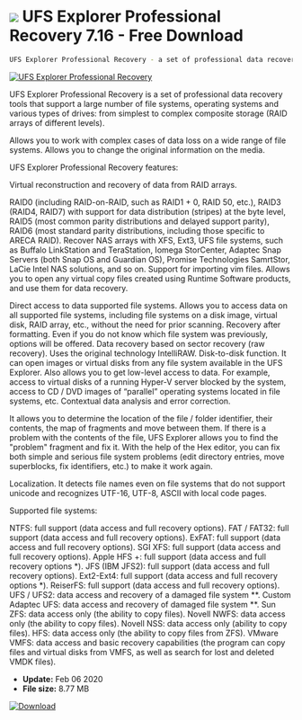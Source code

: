 # ![](https://cdn.softexe.net/static/icon/2/ufs-explorer-professional-recovery-7124.png) UFS Explorer Professional Recovery 7.16 - Free Download

```sh
UFS Explorer Professional Recovery - a set of professional data recovery tools that support a large number of file systems, operating systems, and various types of drives: from simplest to complex composite storage
```
[![UFS Explorer Professional Recovery](https://gallery.dpcdn.pl/imgc/Tools/58990/g_-_420x350_1.5_-_x20150521180046_0.jpg)](https://softexe.net/win/disks-files/data-recovery/ufs-explorer-professional-recovery:gpbd.html)

UFS Explorer Professional Recovery is a set of professional data recovery tools that support a large number of file systems, operating systems and various types of drives: from simplest to complex composite storage (RAID arrays of different levels).

Allows you to work with complex cases of data loss on a wide range of file systems. Allows you to change the original information on the media.

UFS Explorer Professional Recovery features:


Virtual reconstruction and recovery of data from RAID arrays.

RAID0 (including RAID-on-RAID, such as RAID1 + 0, RAID 50, etc.), RAID3 (RAID4, RAID7) with support for data distribution (stripes) at the byte level, RAID5 (most common parity distributions and delayed support parity), RAID6 (most standard parity distributions, including those specific to ARECA RAID).
Recover NAS arrays with XFS, Ext3, UFS file systems, such as Buffalo LinkStation and TeraStation, Iomega StorCenter, Adaptec Snap Servers (both Snap OS and Guardian OS), Promise Technologies SamrtStor, LaCie Intel NAS solutions, and so on.
Support for importing vim files. Allows you to open any virtual copy files created using Runtime Software products, and use them for data recovery.


Direct access to data supported file systems. Allows you to access data on all supported file systems, including file systems on a disk image, virtual disk, RAID array, etc., without the need for prior scanning.
Recovery after formatting. Even if you do not know which file system was previously, options will be offered.
Data recovery based on sector recovery (raw recovery). Uses the original technology IntelliRAW.
Disk-to-disk function. It can open images or virtual disks from any file system available in the UFS Explorer. Also allows you to get low-level access to data. For example, access to virtual disks of a running Hyper-V server blocked by the system, access to CD / DVD images of “parallel” operating systems located in file systems, etc.
Contextual data analysis and error correction.

It allows you to determine the location of the file / folder identifier, their contents, the map of fragments and move between them.
If there is a problem with the contents of the file, UFS Explorer allows you to find the "problem" fragment and fix it.
With the help of the Hex editor, you can fix both simple and serious file system problems (edit directory entries, move superblocks, fix identifiers, etc.) to make it work again.


Localization. It detects file names even on file systems that do not support unicode and recognizes UTF-16, UTF-8, ASCII with local code pages.


Supported file systems:


NTFS: full support (data access and full recovery options).
FAT / FAT32: full support (data access and full recovery options).
ExFAT: full support (data access and full recovery options).
SGI XFS: full support (data access and full recovery options).
Apple HFS +: full support (data access and full recovery options *).
JFS (IBM JFS2): full support (data access and full recovery options).
Ext2-Ext4: full support (data access and full recovery options *).
ReiserFS: full support (data access and full recovery options).
UFS / UFS2: data access and recovery of a damaged file system **.
Custom Adaptec UFS: data access and recovery of damaged file system **.
Sun ZFS: data access only (the ability to copy files).
Novell NWFS: data access only (the ability to copy files).
Novell NSS: data access only (ability to copy files).
HFS: data access only (the ability to copy files from ZFS).
VMware VMFS: data access and basic recovery capabilities (the program can copy files and virtual disks from VMFS, as well as search for lost and deleted VMDK files).


- **Update:** Feb 06 2020
- **File size:** 8.77 MB

[![Download](https://cdn.softexe.net/static/img/download.png)](https://softexe.net/win/disks-files/data-recovery/ufs-explorer-professional-recovery:gpbd.html)

